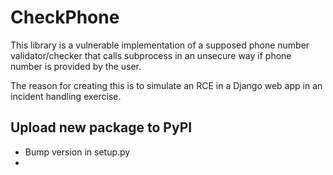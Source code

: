 # CheckPhone

This library is a vulnerable implementation of a supposed phone number validator/checker that calls subprocess in an unsecure way if phone number is provided by the user.

The reason for creating this is to simulate an RCE in a Django web app in an incident handling exercise.


## Upload new package to PyPI
- Bump version in setup.py
- 
